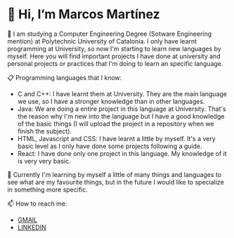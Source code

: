 # 👋 Hi, I’m Marcos Martínez
  
👤 I am studying a Computer Engineering Degree (Sotware Engineering mention) at Polytechnic University of Catalonia. I only have learnt programming at University, so now I'm starting to learn new languages by myself. Here you will find important projects I have done at university and personal projects or practices that I'm doing to learn an specific language.

📋 Programming languages that I know:
- C and C++: I have learnt them at University. They are the main language we use, so I have a stronger knowledge than in other languages.
- Java: We are doing a entire project in this language at University. That's the reason why I'm new into the language but I have a good knowledge of the basic things (I will upload the project in a repository when we finish the subject).
- HTML, Javascript and CSS: I have learnt a little by myself. It's a very basic level as I only have done some projects following a guide.
- React: I have done only one project in this language. My knowledge of it is very very basic.

👀 Currently I'm learning by myself a little of many things and languages to see what are my favourite things, but in the future I would like to specialize in something more specific. 
 
 📫 How to reach me:
- [GMAIL](marcosmmartinez12@gmail.com)
- [LINKEDIN](https://www.linkedin.com/in/marcos-mart%C3%ADnez-mart%C3%ADnez-077603271/)
<!---
marcosmm12/marcosmm12 is a ✨ special ✨ repository because its `README.md` (this file) appears on your GitHub profile.
You can click the Preview link to take a look at your changes.
--->
